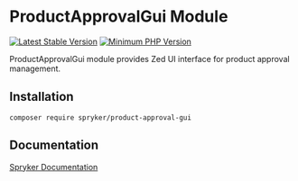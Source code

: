 # ProductApprovalGui Module
[![Latest Stable Version](https://poser.pugx.org/spryker/product-approval-gui/v/stable.svg)](https://packagist.org/packages/spryker/product-approval-gui)
[![Minimum PHP Version](https://img.shields.io/badge/php-%3E%3D%207.4-8892BF.svg)](https://php.net/)

ProductApprovalGui module provides Zed UI interface for product approval management.

## Installation

```
composer require spryker/product-approval-gui
```

## Documentation

[Spryker Documentation](https://academy.spryker.com/developing_with_spryker/module_guide/modules.html)
